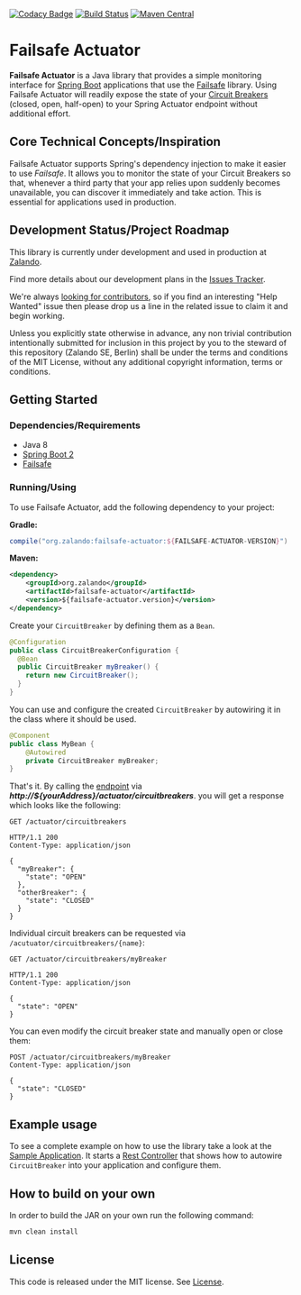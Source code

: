 [![Codacy Badge](https://api.codacy.com/project/badge/Grade/97639870e76546cab6fd2597c583c0b1)](https://www.codacy.com/app/MALPI/failsafe-actuator?utm_source=github.com&utm_medium=referral&utm_content=zalando-incubator/failsafe-actuator&utm_campaign=badger)
[![Build Status](https://travis-ci.org/zalando/failsafe-actuator.svg?branch=master)](https://travis-ci.org/zalando/failsafe-actuator)
[![Maven Central](https://img.shields.io/maven-central/v/org.zalando/failsafe-actuator.svg)](https://maven-badges.herokuapp.com/maven-central/org.zalando/failsafe-actuator)

# Failsafe Actuator

**Failsafe Actuator** is a Java library that provides a simple monitoring interface for [Spring Boot](https://projects.spring.io/spring-boot/) 
applications that use the [Failsafe](https://github.com/jhalterman/failsafe) library. 
Using Failsafe Actuator will readily expose the state of your [Circuit Breakers](http://martinfowler.com/bliki/CircuitBreaker.html) (closed, open, half-open) 
to your Spring Actuator endpoint without additional effort. 

## Core Technical Concepts/Inspiration

Failsafe Actuator supports Spring's dependency injection to make it easier to use *Failsafe*. 
It allows you to monitor the state of your Circuit Breakers so that, whenever a third party that your app relies upon 
suddenly becomes unavailable, you can discover it immediately and take action. This is essential for applications used in production.

## Development Status/Project Roadmap
This library is currently under development and used in production at [Zalando](https://jobs.zalando.com/tech/). 

Find more details about our development plans in the [Issues Tracker](https://github.com/zalando-incubator/failsafe-actuator/issues). 

We're always [looking for contributors](https://github.com/zalando-incubator/failsafe-actuator/blob/master/CONTRIBUTIONS.md), 
so if you find an interesting "Help Wanted" issue then please drop us a line in the related issue to claim it and begin working.

Unless you explicitly state otherwise in advance, any non trivial contribution intentionally submitted for inclusion in this project by you to the steward of this repository (Zalando SE, Berlin) shall be under the terms and conditions of the MIT License, without any additional copyright information, terms or conditions.

## Getting Started

### Dependencies/Requirements
* Java 8
* [Spring Boot 2](http://projects.spring.io/spring-boot/) 
* [Failsafe](https://github.com/jhalterman/failsafe)

### Running/Using

To use Failsafe Actuator, add the following dependency to your project:

**Gradle:**
```groovy
compile("org.zalando:failsafe-actuator:${FAILSAFE-ACTUATOR-VERSION}")
```

**Maven:**
```xml
<dependency>
    <groupId>org.zalando</groupId>
    <artifactId>failsafe-actuator</artifactId>
    <version>${failsafe-actuator.version}</version>
</dependency>
```

Create your `CircuitBreaker` by defining them as a `Bean`.

```java
@Configuration
public class CircuitBreakerConfiguration {
  @Bean
  public CircuitBreaker myBreaker() {
    return new CircuitBreaker();
  }
}
```

You can use and configure the created `CircuitBreaker` by autowiring it in the class where it should be used.


```java
@Component
public class MyBean {
    @Autowired
    private CircuitBreaker myBreaker;
}
```

That's it. By calling the [endpoint](http://docs.spring.io/spring-boot/docs/current/reference/html/production-ready-endpoints.html) via _**http://${yourAddress}/actuator/circuitbreakers**_.
you will get a response which looks like the following:


```http
GET /actuator/circuitbreakers

HTTP/1.1 200
Content-Type: application/json

{
  "myBreaker": {
    "state": "OPEN"
  },
  "otherBreaker": {
    "state": "CLOSED"
  }
}
```

Individual circuit breakers can be requested via `/acutuator/circuitbreakers/{name}`:

```http
GET /actuator/circuitbreakers/myBreaker

HTTP/1.1 200
Content-Type: application/json

{
  "state": "OPEN"
}
```

You can even modify the circuit breaker state and manually open or close them:

```http
POST /actuator/circuitbreakers/myBreaker
Content-Type: application/json

{
  "state": "CLOSED"
}
```

## Example usage

To see a complete example on how to use the library take a look at the
[Sample Application](src/test/java/org/zalando/failsafeactuator/SampleApplication.java).
It starts a [Rest Controller](src/test/java/org/zalando/failsafeactuator/SampleController.java)
that shows how to autowire `CircuitBreaker` into your application
and configure them.

## How to build on your own

In order to build the JAR on your own run the following command:

```bash
mvn clean install
```

## License

This code is released under the MIT license. See [License](LICENSE).
